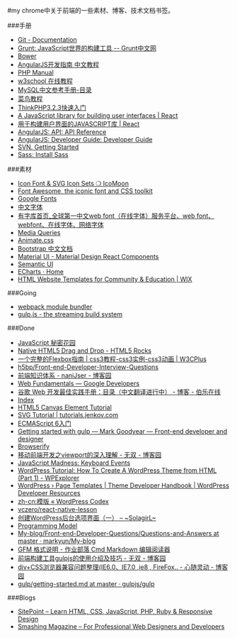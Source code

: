 #my chrome中关于前端的一些素材、博客、技术文档书签。


###手册
* [Git - Documentation](https://git-scm.com/doc)
* [Grunt: JavaScript世界的构建工具 -- Grunt中文网](http://www.gruntjs.net/)
* [Bower](http://bower.io/)
* [AngularJS开发指南 中文教程](http://www.360doc.com/content/14/0414/15/14416931_368816305.shtml)
* [PHP Manual](http://cn2.php.net/manual/zh/preface.php)
* [w3school 在线教程](http://www.w3school.com.cn/)
* [MySQL中文参考手册-目录](http://www.cbi.pku.edu.cn/chinese/documents/csdoc/mysql/manual_toc.html)
* [菜鸟教程](http://www.runoob.com/)
* [ ThinkPHP3.2.3快速入门](http://www.kancloud.cn/thinkphp/thinkphp_quickstart/2138)
* [A JavaScript library for building user interfaces | React](https://facebook.github.io/react/)
* [用于构建用户界面的JAVASCRIPT库 | React](http://www.reactjs.cn/react/index.html)
* [AngularJS: API: API Reference](http://docs.angularjs.cn/api)
* [AngularJS: Developer Guide: Developer Guide](https://docs.angularjs.org/guide)
* [SVN. Getting Started](http://tortoisesvn.net/docs/nightly/TortoiseSVN_en/tsvn-quick-start.html)
* [Sass: Install Sass](http://sass-lang.com/install)

###素材
* [Icon Font & SVG Icon Sets ❍ IcoMoon](https://icomoon.io/)
* [Font Awesome, the iconic font and CSS toolkit](https://fortawesome.github.io/Font-Awesome/)
* [Google Fonts](https://www.google.com/fonts)
* [中文字体](https://chinesefontdesign.com/tag/traditional-chinese-font)
* [有字库首页_全球第一中文web font（在线字体）服务平台、web font、webfont、在线字体、网络字体](http://youziku.com/Home/Index)
* [Media Queries](http://mediaqueri.es/)
* [Animate.css](https://daneden.github.io/animate.css/?)
* [Bootstrap 中文文档](http://v3.bootcss.com/)
* [Material UI - Material Design React Components](http://material-ui.com/#/)
* [Semantic UI](http://semantic-ui.com/)
* [ECharts · Home](http://echarts.baidu.com/index.html)
* [HTML Website Templates for Community & Education | WIX](http://www.wix.com/website/templates/html/community-education/1)

###Going
* [webpack module bundler](https://webpack.github.io/)
* [gulp.js - the streaming build system](http://gulpjs.com/)

###Done
* [JavaScript 秘密花园](http://bonsaiden.github.io/JavaScript-Garden/zh/)
* [Native HTML5 Drag and Drop - HTML5 Rocks](http://www.html5rocks.com/en/tutorials/dnd/basics/)
* [一个完整的Flexbox指南 | css3教程-css3实例-css3动画 | W3CPlus](http://www.w3cplus.com/css3/a-guide-to-flexbox-new.html)
* [h5bp/Front-end-Developer-Interview-Questions](https://github.com/h5bp/Front-end-Developer-Interview-Questions)
* [前端知识体系 - naniJser - 博客园](http://www.cnblogs.com/sb19871023/p/3894452.html)
* [Web Fundamentals — Google Developers](https://developers.google.com/web/fundamentals/?hl=en)
* [谷歌 Web 开发最佳实践手册：目录（中文翻译进行中） - 博客 - 伯乐在线](http://blog.jobbole.com/45574/)
* [Index](http://www.w3.org/TR/CSS2/indexlist.html)
* [HTML5 Canvas Element Tutorial](http://www.html5canvastutorials.com/tutorials/html5-canvas-element/)
* [SVG Tutorial | tutorials.jenkov.com](http://tutorials.jenkov.com/svg/index.html)
* [ECMAScript 6入门](http://es6.ruanyifeng.com/)
* [Getting started with gulp — Mark Goodyear — Front-end developer and designer](https://markgoodyear.com/2014/01/getting-started-with-gulp/)
* [Browserify](http://browserify.org/)
* [移动前端开发之viewport的深入理解 - 无双 - 博客园](http://www.cnblogs.com/2050/p/3877280.html)
* [JavaScript Madness: Keyboard Events](http://unixpapa.com/js/key.html)
* [WordPress Tutorial: How To Create A WordPress Theme from HTML (Part 1) - WPExplorer](http://www.wpexplorer.com/create-wordpress-theme-html-1/)
* [WordPress › Page Templates | Theme Developer Handbook | WordPress Developer Resources](https://developer.wordpress.org/themes/template-files-section/page-template-files/page-templates/)
* [zh-cn:模版 « WordPress Codex](http://codex.wordpress.org/zh-cn:%E6%A8%A1%E7%89%88)
* [vczero/react-native-lesson](https://github.com/vczero/react-native-lesson)
* [创建WordPress后台选项界面（一） – ~SolagirL~](http://www.solagirl.net/creating-an-admin-interface.html)
* [Programming Model](http://algs4.cs.princeton.edu/11model/)
* [My-blog/Front-end-Developer-Questions/Questions-and-Answers at master · markyun/My-blog](https://github.com/markyun/My-blog/tree/master/Front-end-Developer-Questions/Questions-and-Answers)
* [GFM 格式说明 - 作业部落 Cmd Markdown 编辑阅读器](https://www.zybuluo.com/techird/note/46064)
* [前端构建工具gulpjs的使用介绍及技巧 - 无双 - 博客园](http://www.cnblogs.com/2050/p/4198792.html)
* [div+CSS浏览器兼容问题整理(IE6.0、IE7.0 ,ie8 , FireFox.. - 心随灵动 - 博客园](http://www.cnblogs.com/myitm/archive/2011/05/17/2048850.html)
* [gulp/getting-started.md at master · gulpjs/gulp](https://github.com/gulpjs/gulp/blob/master/docs/getting-started.md)

###Blogs
* [SitePoint – Learn HTML, CSS, JavaScript, PHP, Ruby & Responsive Design](http://www.sitepoint.com/)
* [Smashing Magazine – For Professional Web Designers and Developers](http://www.smashingmagazine.com/)